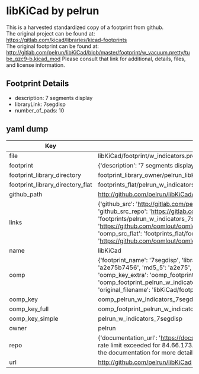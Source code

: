 # libKiCad by pelrun  
This is a harvested standardized copy of a footprint from github.  
The original project can be found at:  
https://gitlab.com/kicad/libraries/kicad-footprints  
The original footprint can be found at:
http://gitlab.com/pelrun/libKiCad/blob/master/footprint/w_vacuum.pretty/tube_gzc9-b.kicad_mod
Please consult that link for additional, details, files, and license information.  
## Footprint Details
* description: 7 segments display  
* libraryLink: 7segdisp  
* number_of_pads: 10  
## yaml dump  
| Key | Value |  
| --- | --- |  
| file | libKiCad/footprint/w_indicators.pretty/7segdisp.kicad_mod |  
| footprint | {'description': '7 segments display', 'libraryLink': '7segdisp', 'number_of_pads': 10} |  
| footprint_library_directory | footprint_library_owner/pelrun_libKiCad |  
| footprint_library_directory_flat | footprints_flat/pelrun_w_indicators_7segdisp/working |  
| github_path | http://github.com/pelrun/libKiCad/blob/master/footprint/w_indicators.pretty/7segdisp.kicad_mod |  
| links | {'github_src': 'http://gitlab.com/pelrun/libKiCad/blob/master/footprint/w_vacuum.pretty/tube_gzc9-b.kicad_mod', 'github_src_repo': 'https://gitlab.com/kicad/libraries/kicad-footprints', 'oomp_bot': 'footprints/pelrun_w_indicators_7segdisp/working', 'oomp_bot_github': 'https://github.com/oomlout/oomlout_oomp_footprint_bot/tree/main/footprints/pelrun_w_indicators_7segdisp/working', 'oomp_src_flat': 'footprints_flat/footprints_flat/pelrun_w_indicators_7segdisp/working', 'oomp_src_flat_github': 'https://github.com/oomlout/oomlout_oomp_footprint_src/tree/main/footprints_flat/pelrun_w_indicators_7segdisp/working'} |  
| name | libKiCad |  
| oomp | {'footprint_name': '7segdisp', 'library_name': 'w_indicators', 'md5': 'a2e75b74566cc5d1036cdc78392c9cc7', 'md5_10': 'a2e75b7456', 'md5_5': 'a2e75', 'md5_6': 'a2e75b', 'oomp_key': 'oomp_pelrun_w_indicators_7segdisp', 'oomp_key_extra': 'oomp_footprint_pelrun_w_indicators_7segdisp', 'oomp_key_full': 'oomp_footprint_pelrun_w_indicators_7segdisp_a2e75b', 'oomp_key_simple': 'pelrun_w_indicators_7segdisp', 'original_filename': 'libKiCad/footprint/w_indicators.pretty/7segdisp.kicad_mod', 'owner_name': 'pelrun'} |  
| oomp_key | oomp_pelrun_w_indicators_7segdisp |  
| oomp_key_full | oomp_footprint_pelrun_w_indicators_7segdisp |  
| oomp_key_simple | pelrun_w_indicators_7segdisp |  
| owner | pelrun |  
| repo | {'documentation_url': 'https://docs.github.com/rest/overview/resources-in-the-rest-api#rate-limiting', 'message': "API rate limit exceeded for 84.66.173.59. (But here's the good news: Authenticated requests get a higher rate limit. Check out the documentation for more details.)"} |  
| url | http://github.com/pelrun/libKiCad |  

